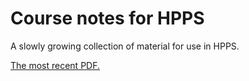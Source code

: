 # Course notes for HPPS

A slowly growing collection of material for use in HPPS.

[The most recent PDF.](https://github.com/diku-dk/hpps-notes/releases/download/latest/notes.pdf)
